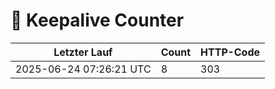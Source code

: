 # 🔄 Keepalive Counter

| Letzter Lauf | Count | HTTP-Code |
|--------------|--------|------------|
| 2025-06-24 07:26:21 UTC | 8 | 303 |
